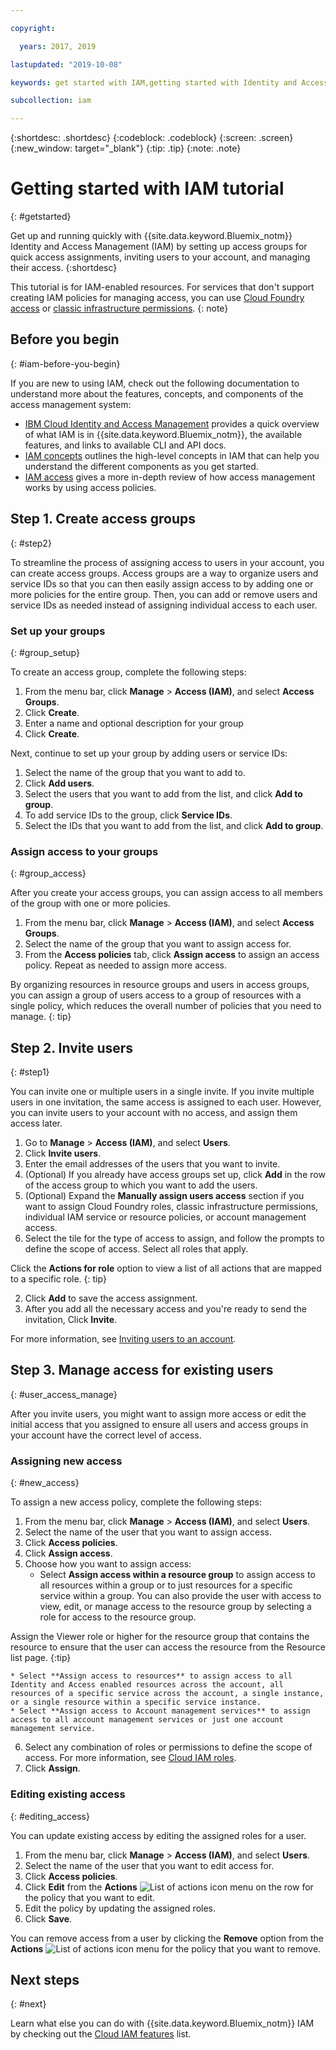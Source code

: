 ```yaml
---

copyright:

  years: 2017, 2019

lastupdated: "2019-10-08"

keywords: get started with IAM,getting started with Identity and Access Management tutorial,IAM tutorial,IAM quick start,resource group,access group, access policy, inviting users

subcollection: iam

---
```


{:shortdesc: .shortdesc}
{:codeblock: .codeblock}
{:screen: .screen}
{:new_window: target="_blank"}
{:tip: .tip}
{:note: .note}

# Getting started with IAM tutorial
{: #getstarted}

Get up and running quickly with {{site.data.keyword.Bluemix_notm}} Identity and Access Management (IAM) by setting up access groups for quick access assignments, inviting users to your account, and managing their access.
{:shortdesc}

This tutorial is for IAM-enabled resources. For services that don't support creating IAM policies for managing access, you can use [Cloud Foundry access](/docs/iam?topic=iam-cfaccess#cfaccess) or [classic infrastructure permissions](/docs/iam?topic=iam-infrapermission#infrapermission).
{: note}

## Before you begin
{: #iam-before-you-begin}

If you are new to using IAM, check out the following documentation to understand more about the features, concepts, and components of the access management system:

* [IBM Cloud Identity and Access Management](/docs/iam?topic=iam-iamoverview) provides a quick overview of what IAM is in {{site.data.keyword.Bluemix_notm}}, the available features, and links to available CLI and API docs.
* [IAM concepts](/docs/iam?topic=iam-iamoverview) outlines the high-level concepts in IAM that can help you understand the different components as you get started.
* [IAM access](/docs/iam?topic=iam-userroles) gives a more in-depth review of how access management works by using access policies.


## Step 1. Create access groups
{: #step2}

To streamline the process of assigning access to users in your account, you can create access groups. Access groups are a way to organize users and service IDs so that you can then easily assign access to by adding one or more policies for the entire group. Then, you can add or remove users and service IDs as needed instead of assigning individual access to each user.

### Set up your groups
{: #group_setup}

To create an access group, complete the following steps:

1. From the menu bar, click **Manage** &gt; **Access (IAM)**, and select **Access Groups**.
2. Click **Create**.
3. Enter a name and optional description for your group
4. Click **Create**.

Next, continue to set up your group by adding users or service IDs:

1. Select the name of the group that you want to add to.
2. Click **Add users**.
3. Select the users that you want to add from the list, and click **Add to group**.
4. To add service IDs to the group, click **Service IDs**.
5. Select the IDs that you want to add from the list, and click **Add to group**.

### Assign access to your groups
{: #group_access}

After you create your access groups, you can assign access to all members of the group with one or more policies.

1. From the menu bar, click **Manage** &gt; **Access (IAM)**, and select **Access Groups**.
2. Select the name of the group that you want to assign access for.
3. From the **Access policies** tab, click **Assign access** to assign an access policy. Repeat as needed to assign more access.

By organizing resources in resource groups and users in access groups, you can assign a group of users access to a group of resources with a single policy, which reduces the overall number of policies that you need to manage.
{: tip}

## Step 2. Invite users 
{: #step1}

You can invite one or multiple users in a single invite. If you invite multiple users in one invitation, the same access is assigned to each user. However, you can invite users to your account with no access, and assign them access later.

1. Go to **Manage** &gt; **Access (IAM)**, and select **Users**.
2. Click **Invite users**.
3. Enter the email addresses of the users that you want to invite.
4. (Optional) If you already have access groups set up, click **Add** in the row of the access group to which you want to add the users.
5. (Optional) Expand the **Manually assign users access** section if you want to assign Cloud Foundry roles, classic infrastructure permissions, individual IAM service or resource policies, or account management access.
  1. Select the tile for the type of access to assign, and follow the prompts to define the scope of access. Select all roles that apply.
  
  Click the **Actions for role** option to view a list of all actions that are mapped to a specific role. 
  {: tip}
  
  2. Click **Add** to save the access assignment.
6. After you add all the necessary access and you're ready to send the invitation, Click **Invite**.

For more information, see [Inviting users to an account](/docs/iam?topic=iam-iamuserinv#iamuserinv).


## Step 3. Manage access for existing users
{: #user_access_manage}

After you invite users, you might want to assign more access or edit the initial access that you assigned to ensure all users and access groups in your account have the correct level of access.

### Assigning new access
{: #new_access}

To assign a new access policy, complete the following steps:

1. From the menu bar, click **Manage** &gt; **Access (IAM)**, and select **Users**.
2. Select the name of the user that you want to assign access.
3. Click **Access policies**.
4. Click **Assign access**.
5. Choose how you want to assign access:
    * Select **Assign access within a resource group** to assign access to all resources within a group or to just resources for a specific service within a group. You can also provide the user with access to view, edit, or manage access to the resource group by selecting a role for access to the resource group. 
    
  Assign the Viewer role or higher for the resource group that contains the resource to ensure that the user can access the     resource from the Resource list page.
  {:tip}
    
    * Select **Assign access to resources** to assign access to all Identity and Access enabled resources across the account, all resources of a specific service across the account, a single instance, or a single resource within a specific service instance.
    * Select **Assign access to Account management services** to assign access to all account management services or just one account management service.
    
6. Select any combination of roles or permissions to define the scope of access. For more information, see [Cloud IAM roles](/docs/iam?topic=iam-iamusermanrol#iamusermanrol).
7. Click **Assign**.


### Editing existing access
{: #editing_access}

You can update existing access by editing the assigned roles for a user.

1. From the menu bar, click **Manage** &gt; **Access (IAM)**, and select **Users**.
2. Select the name of the user that you want to edit access for.
3. Click **Access policies**.
4. Click **Edit** from the **Actions** ![List of actions icon](../icons/action-menu-icon.svg) menu on the row for the policy that you want to edit.
4. Edit the policy by updating the assigned roles.
5. Click **Save**.

You can remove access from a user by clicking the **Remove** option from the **Actions** ![List of actions icon](../icons/action-menu-icon.svg) menu for the policy that you want to remove.

## Next steps
{: #next}

Learn what else you can do with {{site.data.keyword.Bluemix_notm}} IAM by checking out the [Cloud IAM features](/docs/iam?topic=iam-iamoverview#features) list.
